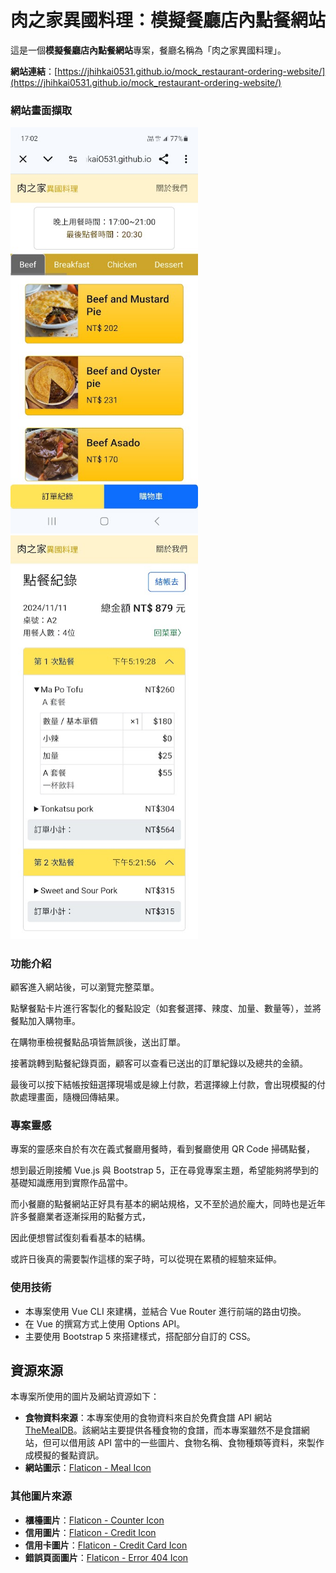 # 肉之家異國料理：模擬餐廳店內點餐網站

這是一個**模擬餐廳店內點餐網站**專案，餐廳名稱為「肉之家異國料理」。

**網站連結**：[https://jhihkai0531.github.io/mock_restaurant-ordering-website/](https://jhihkai0531.github.io/mock_restaurant-ordering-website/)

### 網站畫面擷取
<img src="./doc_images/menu.png" alt="菜單頁面截圖" width="300">
<img src="./doc_images/order.png" alt="訂單紀錄頁面截圖" width="300">

### 功能介紹
顧客進入網站後，可以瀏覽完整菜單。

點擊餐點卡片進行客製化的餐點設定（如套餐選擇、辣度、加量、數量等），並將餐點加入購物車。

在購物車檢視餐點品項皆無誤後，送出訂單。

接著跳轉到點餐紀錄頁面，顧客可以查看已送出的訂單紀錄以及總共的金額。

最後可以按下結帳按鈕選擇現場或是線上付款，若選擇線上付款，會出現模擬的付款處理畫面，隨機回傳結果。

### 專案靈感
專案的靈感來自於有次在義式餐廳用餐時，看到餐廳使用 QR Code 掃碼點餐，

想到最近剛接觸 Vue.js 與 Bootstrap 5，正在尋覓專案主題，希望能夠將學到的基礎知識應用到實際作品當中。

而小餐廳的點餐網站正好具有基本的網站規格，又不至於過於龐大，同時也是近年許多餐廳業者逐漸採用的點餐方式，

因此便想嘗試復刻看看基本的結構。

或許日後真的需要製作這樣的案子時，可以從現在累積的經驗來延伸。

### 使用技術
- 本專案使用 Vue CLI 來建構，並結合 Vue Router 進行前端的路由切換。
- 在 Vue 的撰寫方式上使用 Options API。
- 主要使用 Bootstrap 5 來搭建樣式，搭配部分自訂的 CSS。

## 資源來源

本專案所使用的圖片及網站資源如下：

- **食物資料來源**：本專案使用的食物資料來自於免費食譜 API 網站 [TheMealDB](https://www.themealdb.com)。該網站主要提供各種食物的食譜，而本專案雖然不是食譜網站，但可以借用該 API 當中的一些圖片、食物名稱、食物種類等資料，來製作成模擬的餐點資訊。
- **網站圖示**：[Flaticon - Meal Icon](https://www.flaticon.com/free-icon/meal_3274099?term=meals&page=1&position=11&origin=search&related_id=3274099)

### 其他圖片來源
- **櫃檯圖片**：[Flaticon - Counter Icon](https://www.flaticon.com/free-icon/counter_3492385?term=counter&related_id=3492385)
- **信用圖片**：[Flaticon - Credit Icon](https://www.flaticon.com/free-icon/credit_1198299)
- **信用卡圖片**：[Flaticon - Credit Card Icon](https://www.flaticon.com/free-icon/credit-card_4117864?term=digital+payment&related_id=4117864)
- **錯誤頁面圖片**：[Flaticon - Error 404 Icon](https://www.flaticon.com/free-icon/error-404_3855833?term=error+404&page=1&position=4&origin=search&related_id=3855833)

